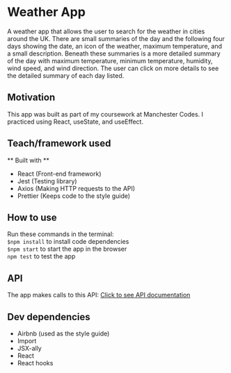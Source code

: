 # Weather App

A weather app that allows the user to search for the weather in cities around the UK. There are small summaries of the day and the following four days showing the date, an icon of the weather, maximum temperature, and a small description. Beneath these summaries is a more detailed summary of the day with maximum temperature, minimum temperature, humidity, wind speed, and wind direction. The user can click on more details to see the detailed summary of each day listed.

## Motivation

This app was built as part of my coursework at Manchester Codes. I practiced using React, useState, and useEffect.

## Teach/framework used

** Built with **

- React (Front-end framework)
- Jest (Testing library)
- Axios (Making HTTP requests to the API)
- Prettier (Keeps code to the style guide)

## How to use

Run these commands in the terminal:\
`$npm install` to install code dependencies\
`$npm start` to start the app in the browser\
`npm test` to test the app

## API

The app makes calls to this API: [Click to see API documentation](mcr-codes-weather-app.herokuapp.com)

## Dev dependencies

- Airbnb (used as the style guide)
- Import
- JSX-ally
- React
- React hooks
